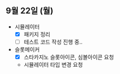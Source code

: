 
## 9월 22일 (월)

- 시뮬레이터
	- [x] 패키지 정리
	- [ ] 테스트 코드 작성 진행 중..

- 슬롯메이커
	- [x] 스타카지노 슬롯아이콘, 심볼아이콘 요청
	- 시뮬레이터 타입 변경 요청